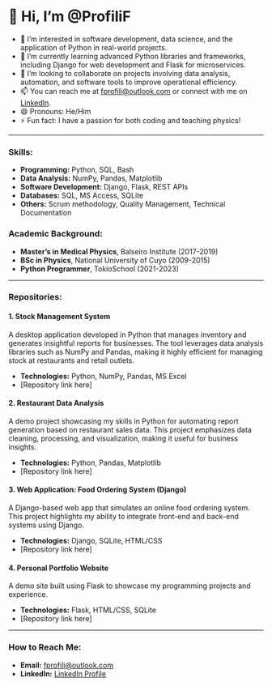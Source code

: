 # 👋 Hi, I’m @ProfiliF
- 👀 I’m interested in software development, data science, and the application of Python in real-world projects.
- 🌱 I’m currently learning advanced Python libraries and frameworks, including Django for web development and Flask for microservices.
- 💞️ I’m looking to collaborate on projects involving data analysis, automation, and software tools to improve operational efficiency.
- 📫 You can reach me at fprofili@outlook.com or connect with me on [LinkedIn](https://linkedin.com/in/franco-profili).
- 😄 Pronouns: He/Him
- ⚡ Fun fact: I have a passion for both coding and teaching physics!

---

### Skills:
- **Programming:** Python, SQL, Bash
- **Data Analysis:** NumPy, Pandas, Matplotlib
- **Software Development:** Django, Flask, REST APIs
- **Databases:** SQL, MS Access, SQLite
- **Others:** Scrum methodology, Quality Management, Technical Documentation

### Academic Background:
- **Master’s in Medical Physics**, Balseiro Institute (2017-2019)
- **BSc in Physics**, National University of Cuyo (2009-2015)
- **Python Programmer**, TokioSchool (2021-2023)

---

### Repositories:

#### 1. **Stock Management System**
A desktop application developed in Python that manages inventory and generates insightful reports for businesses. The tool leverages data analysis libraries such as NumPy and Pandas, making it highly efficient for managing stock at restaurants and retail outlets.
- **Technologies:** Python, NumPy, Pandas, MS Excel
- [Repository link here]

#### 2. **Restaurant Data Analysis**
A demo project showcasing my skills in Python for automating report generation based on restaurant sales data. This project emphasizes data cleaning, processing, and visualization, making it useful for business insights.
- **Technologies:** Python, Pandas, Matplotlib
- [Repository link here]

#### 3. **Web Application: Food Ordering System (Django)**
A Django-based web app that simulates an online food ordering system. This project highlights my ability to integrate front-end and back-end systems using Django.
- **Technologies:** Django, SQLite, HTML/CSS
- [Repository link here]

#### 4. **Personal Portfolio Website**
A demo site built using Flask to showcase my programming projects and experience.
- **Technologies:** Flask, HTML/CSS, SQLite
- [Repository link here]

---

### How to Reach Me:
- **Email:** fprofili@outlook.com
- **LinkedIn:** [LinkedIn Profile](https://linkedin.com/in/franco-profili)
